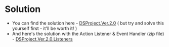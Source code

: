 # Solution

* You can find the solution here - [DSProject.Ver.2.0](../archives/DSProject.Ver.2.0.zip) \( but try and solve this yourself first - it'll be worth it! \)
* And here's the solution with the Action Listener & Event Handler \(zip file\) - [DSProject.Ver.2.0.Listeners](../archives/DSProject.Ver.2.0.Listeners.zip)

